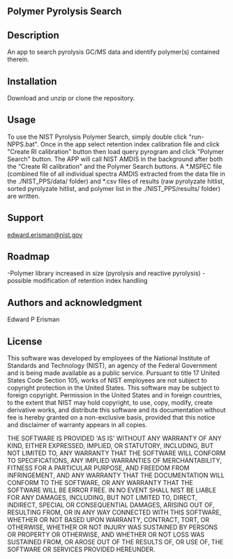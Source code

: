 ## Polymer Pyrolysis Search

## Description
An app to search pyrolysis GC/MS data and identify polymer(s) contained therein.  

## Installation
Download and unzip or clone the repository.  

## Usage
To use the NIST Pyrolysis Polymer Search, simply double click "run-NPPS.bat".  Once in the app select retention index calibration file and click "Create RI calibration" button then load query pyrogram and click "Polymer Search" button.  The APP will call NIST AMDIS in the background after both the "Create RI calibration" and the Polymer Search buttons.  A *.MSPEC file (combined file of all individual spectra AMDIS extracted from the data file in the ./NIST_PPS/data/ folder) and *.csv files of results (raw pyrolyzate hitlist, sorted pyrolyzate hitlist, and polymer list in the ./NIST_PPS/results/ folder) are written.

## Support
edward.erisman@nist.gov

## Roadmap
-Polymer library increased in size (pyrolysis and reactive pyrolysis)
-possible modification of retention index handling

## Authors and acknowledgment
Edward P Erisman

## License
This software was developed by employees of the National Institute of Standards and Technology (NIST), an agency of the Federal Government and is being made available as a public service. Pursuant to title 17 United States Code Section 105, works of NIST employees are not subject to copyright protection in the United States. This software may be subject to foreign copyright. Permission in the United States and in foreign countries, to the extent that NIST may hold copyright, to use, copy, modify, create derivative works, and distribute this software and its documentation without fee is hereby granted on a non-exclusive basis, provided that this notice and disclaimer of warranty appears in all copies.

THE SOFTWARE IS PROVIDED 'AS IS' WITHOUT ANY WARRANTY OF ANY KIND, EITHER EXPRESSED, IMPLIED, OR STATUTORY, INCLUDING, BUT NOT LIMITED TO, ANY WARRANTY THAT THE SOFTWARE WILL CONFORM TO SPECIFICATIONS, ANY IMPLIED WARRANTIES OF MERCHANTABILITY, FITNESS FOR A PARTICULAR PURPOSE, AND FREEDOM FROM INFRINGEMENT, AND ANY WARRANTY THAT THE DOCUMENTATION WILL CONFORM TO THE SOFTWARE, OR ANY WARRANTY THAT THE SOFTWARE WILL BE ERROR FREE. IN NO EVENT SHALL NIST BE LIABLE FOR ANY DAMAGES, INCLUDING, BUT NOT LIMITED TO, DIRECT, INDIRECT, SPECIAL OR CONSEQUENTIAL DAMAGES, ARISING OUT OF, RESULTING FROM, OR IN ANY WAY CONNECTED WITH THIS SOFTWARE, WHETHER OR NOT BASED UPON WARRANTY, CONTRACT, TORT, OR OTHERWISE, WHETHER OR NOT INJURY WAS SUSTAINED BY PERSONS OR PROPERTY OR OTHERWISE, AND WHETHER OR NOT LOSS WAS SUSTAINED FROM, OR AROSE OUT OF THE RESULTS OF, OR USE OF, THE SOFTWARE OR SERVICES PROVIDED HEREUNDER.

